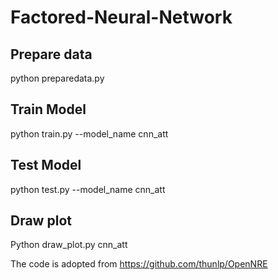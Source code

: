 # Factored-Neural-Network

## Prepare data
python preparedata.py

## Train Model

python train.py --model_name cnn_att

## Test Model

python test.py --model_name cnn_att

## Draw plot

Python draw_plot.py cnn_att

The code is adopted from https://github.com/thunlp/OpenNRE
